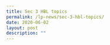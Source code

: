 ```yaml
---
title: Sec 3 HBL topics
permalink: /lp-news/sec-3-hbl-topics/
date: 2020-06-02
layout: post
description: ""
---
```

